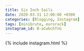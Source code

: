 ```yaml
---
title: Six Inch Sails
date: 2020-03-31 12:00:00 +0300
categories: [Blogging, Instagram]
tags: [minibrute, eurorack]
instagram_id: B-aCwbchTnG
---
```


{% include instagram.html %}
